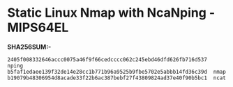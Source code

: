 # Static Linux Nmap with NcaNping - MIPS64EL


**SHA256SUM:-**


```
2405f008332646accc0075a46f9f66cedcccc062c245ebd46dfd626fb716d537  nping
b5faf1edaee139f32de14e28cc1b771b96a9525b9fbe5702e5abbb14fd36c39d  nmap
b19079b48306954d8acade33f22b6ac387bebf27f43809824ad37e40f90b5bc1  ncat
```
